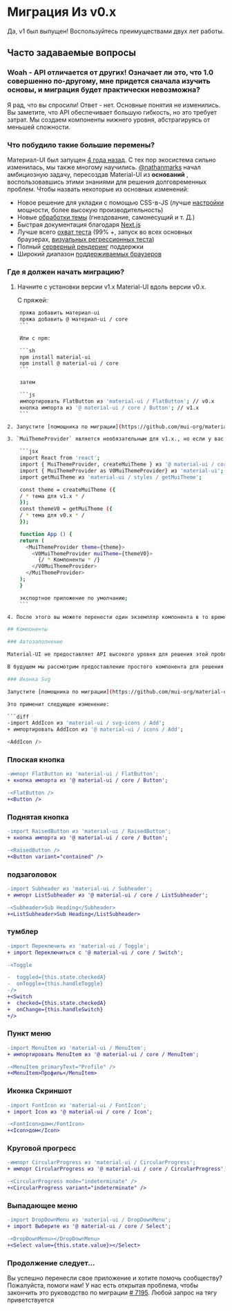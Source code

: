 # Миграция Из v0.x

<p class="description">Да, v1 был выпущен! Воспользуйтесь преимуществами двух лет работы.</p>

## Часто задаваемые вопросы

### Woah - API отличается от других! Означает ли это, что 1.0 совершенно по-другому, мне придется сначала изучить основы, и миграция будет практически невозможна?

Я рад, что вы спросили! Ответ - нет. Основные понятия не изменились. Вы заметите, что API обеспечивает большую гибкость, но это требует затрат. Мы создаем компоненты нижнего уровня, абстрагируясь от меньшей сложности.

### Что побудило такие большие перемены?

Материал-UI был запущен [4 года назад](https://github.com/mui-org/material-ui/commit/28b768913b75752ecf9b6bb32766e27c241dbc46). С тех пор экосистема сильно изменилась, мы также многому научились. [@nathanmarks](https://github.com/nathanmarks/) начал амбициозную задачу, пересоздав Material-UI из **оснований** , воспользовавшись этими знаниями для решения долговременных проблем. Чтобы назвать некоторые из основных изменений:

- Новое решение для укладки с помощью CSS-в-JS (лучше [настройки](/customization/overrides/) мощности, более высокую производительность)
- Новые [обработки темы](/customization/themes/) (гнездование, самонесущий и т. Д.)
- Быстрая документация благодаря [Next.js](https://github.com/zeit/next.js)
- Лучше всего [охват теста](/guides/testing/) (99% +, запуск во всех основных браузерах, [визуальных регрессионных теста](https://www.argos-ci.com/mui-org/material-ui))
- Полный [серверный рендеринг](/guides/server-rendering/) поддержки
- Широкий диапазон [поддерживаемых браузеров](/getting-started/supported-platforms/)

### Где я должен начать миграцию?

1. Начните с установки версии v1.x Material-UI вдоль версии v0.x.
    
    С пряжей:

```sh
    пряжа добавить материал-ui
    пряжа добавить @ материал-ui / core
    ```

    Или с npm:

    ```sh
    npm install material-ui
    npm install @ material-ui / core
    ```

    затем

    ```js
    импортировать FlatButton из 'material-ui / FlatButton'; // v0.x
    кнопка импорта из '@ material-ui / core / Button'; // v1.x
    ```

2. Запустите [помощника по миграции](https://github.com/mui-org/material-ui/tree/master/packages/material-ui-codemod) в вашем проекте.

3. `MuiThemeProvider` является необязательным для v1.x., но если у вас есть пользовательская тема, вы можете одновременно использовать версии v0.x и v1.x компонента, например:

    ```jsx
    import React from 'react';
    import { MuiThemeProvider, createMuiTheme } из '@ material-ui / core / styles'; // v1.x
    import { MuiThemeProvider as V0MuiThemeProvider} из 'material-ui';
    import getMuiTheme из 'material-ui / styles / getMuiTheme';

    const theme = createMuiTheme ({
    / * тема для v1.x * /
    });
    const themeV0 = getMuiTheme ({
    / * тема для v0.x * /
    });

    function App () {
    return (
      <MuiThemeProvider theme={theme}>
        <V0MuiThemeProvider muiTheme={themeV0}>
          {/ * Компоненты * /}
        </V0MuiThemeProvider>
      </MuiThemeProvider>
    );
    }

    экспортное приложение по умолчанию;
    ```

4. После этого вы можете перенести один экземпляр компонента в то время.

## Компоненты

### Автозаполнение

Material-UI не предоставляет API высокого уровня для решения этой проблемы. Вам предлагается изучить [решений, созданных сообществом React](/demos/autocomplete/).

В будущем мы рассмотрим предоставление простого компонента для решения простых случаев использования: [# 9997](https://github.com/mui-org/material-ui/issues/9997).

### Иконка Svg

Запустите [помощника по миграции](https://github.com/mui-org/material-ui/tree/master/packages/material-ui-codemod) в вашем проекте.

Это применит следующее изменение:

```diff
-import AddIcon из 'material-ui / svg-icons / Add';
+ импортировать AddIcon из '@ material-ui / icons / Add';

<AddIcon />
```

### Плоская кнопка

```diff
-импорт FlatButton из 'material-ui / FlatButton';
+ кнопка импорта из '@ material-ui / core / Button';

-<FlatButton />
+<Button />
```

### Поднятая кнопка

```diff
-import RaisedButton из 'material-ui / RaisedButton';
+ кнопка импорта из '@ material-ui / core / Button';

-<RaisedButton />
+<Button variant="contained" />
```

### подзаголовок

```diff
-import Subheader из 'material-ui / Subheader';
+ импорт ListSubheader из '@ material-ui / core / ListSubheader';

-<Subheader>Sub Heading</Subheader>
+<ListSubheader>Sub Heading</ListSubheader>
```

### тумблер

```diff
-import Переключить из 'material-ui / Toggle';
+ import Переключиться с '@ material-ui / core / Switch';

-<Toggle

-  toggled={this.state.checkedA}
-  onToggle={this.handleToggle}
-/>
+<Switch
+  checked={this.state.checkedA}
+  onChange={this.handleSwitch}
+/>
```

### Пункт меню

```diff
-import MenuItem из 'material-ui / MenuItem';
+ импортировать MenuItem из '@ material-ui / core / MenuItem';

-<MenuItem primaryText="Profile" />
+<MenuItem>Профиль</MenuItem>
```

### Иконка Скриншот

```diff
-import FontIcon из 'material-ui / FontIcon';
+ import Icon из '@ material-ui / core / Icon';

-<FontIcon>дом</FontIcon>
+<Icon>дом</Icon>
```

### Круговой прогресс

```diff
-импорт CircularProgress из 'material-ui / CircularProgress';
+ импорт CircularProgress из '@ material-ui / core / CircularProgress';

-<CircularProgress mode="indeterminate" />
+<CircularProgress variant="indeterminate" />
```

### Выпадающее меню

```diff
-import DropDownMenu из 'material-ui / DropDownMenu';
+ import Выберите из '@ material-ui / core / Select';

-<DropDownMenu></DropDownMenu>
+<Select value={this.state.value}></Select>
```

### Продолжение следует…

Вы успешно перенесли свое приложение и хотите помочь сообществу? Пожалуйста, помоги нам! У нас есть открытая проблема, чтобы закончить это руководство по миграции [# 7195](https://github.com/mui-org/material-ui/issues/7195). Любой запрос на тягу приветствуется